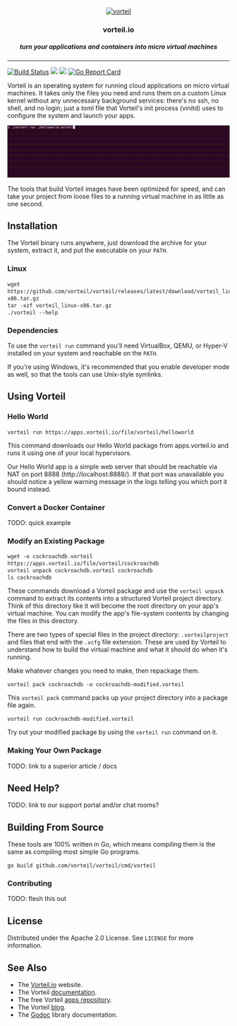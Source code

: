 <br />
<p align="center">
  <a href="https://github.com/vorteil/vorteil">
    <img src="assets/images/vlogo.png" alt="vorteil">
  </a>
  <h3 align="center">vorteil.io</h3>
    <h5 align="center">turn your applications and containers into micro virtual machines</h5>
</p>
<hr/>

[![Build Status](https://travis-ci.org/vorteil/vorteil.svg?branch=master)](https://travis-ci.org/vorteil/vorteil) <a href="https://codeclimate.com/github/vorteil/vorteil/maintainability"><img src="https://api.codeclimate.com/v1/badges/bb819f04d7550b91f24d/maintainability" /></a> <a href="https://codeclimate.com/github/vorteil/vorteil/test_coverage"><img src="https://api.codeclimate.com/v1/badges/bb819f04d7550b91f24d/test_coverage" /></a> [![Go Report Card](https://goreportcard.com/badge/github.com/vorteil/vorteil)](https://goreportcard.com/report/github.com/vorteil/vorteil)

Vorteil is an operating system for running cloud applications on micro virtual machines. It takes only the files you need and runs them on a custom Linux kernel without any unnecessary background services: there's no ssh, no shell, and no login; just a toml file that Vorteil's init process (vinitd) uses to configure the system and launch your apps.

<p align="center">
  <a href="https://github.com/vorteil/vorteil">
    <img src="assets/images/terminal.gif" alt="terminal">
  </a>
</p>

The tools that build Vorteil images have been optimized for speed, and can take your project from loose files to a running virtual machine in as little as one second.

## Installation

The Vorteil binary runs anywhere, just download the archive for your system, extract it, and put the executable on your `PATH`.

### Linux
```
wget https://github.com/vorteil/vorteil/releases/latest/download/vorteil_linux-x86.tar.gz
tar -xzf vorteil_linux-x86.tar.gz
./vorteil --help
```

### Dependencies

To use the `vorteil run` command you'll need VirtualBox, QEMU, or Hyper-V installed on your system and reachable on the `PATH`.

If you're using Windows, it's recommended that you enable developer mode as well, so that the tools can use Unix-style symlinks.

## Using Vorteil

### Hello World

```
vorteil run https://apps.vorteil.io/file/vorteil/helloworld
```

This command downloads our Hello World package from apps.vorteil.io and runs it using one of your local hypervisors.

Our Hello World app is a simple web server that should be reachable via NAT on port 8888 (http://localhost:8888/). If that port was unavailable you should notice a yellow warning message in the logs telling you which port it bound instead.

### Convert a Docker Container

TODO: quick example

### Modify an Existing Package

```
wget -o cockroachdb.vorteil https://apps.vorteil.io/file/vorteil/cockroachdb
vorteil unpack cockroachdb.vorteil cockroachdb
ls cockroachdb
```

These commands download a Vorteil package and use the `vorteil unpack` command to extract its contents into a structured Vorteil project directory. Think of this directory like it will become the root directory on your app's virtual machine. You can modify the app's file-system contents by changing the files in this directory.

There are two types of special files in the project directory: `.vorteilproject` and files that end with the `.vcfg` file extension. These are used by Vorteil to understand how to build the virtual machine and what it should do when it's running.

Make whatever changes you need to make, then repackage them.

```
vorteil pack cockroachdb -o cockroachdb-modified.vorteil
```

This `vorteil pack` command packs up your project directory into a package file again.

```
vorteil run cockroachdb-modified.vorteil
```

Try out your modified package by using the `vorteil run` command on it.

### Making Your Own Package

TODO: link to a superior article / docs

## Need Help?

TODO: link to our support portal and/or chat rooms?

## Building From Source

These tools are 100% written in Go, which means compiling them is the same as compiling most simple Go programs.

```
go build github.com/vorteil/vorteil/cmd/vorteil
```

### Contributing

TODO: flesh this out

## License

Distributed under the Apache 2.0 License. See `LICENSE` for more information.

## See Also

* The [Vorteil.io](https://vorteil.io/) website.
* The Vorteil [documentation](https://support.vorteil.io/).
* The free Vorteil [apps repository](http://apps.vorteil.io/).
* The Vorteil [blog](https://blog.vorteil.io/).
* The [Godoc](https://godoc.org/github.com/vorteil/vorteil) library documentation.
